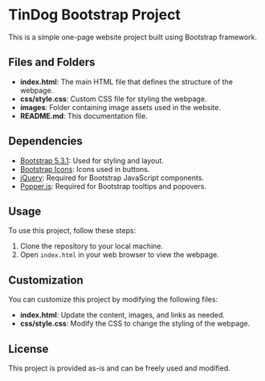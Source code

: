 # TinDog Bootstrap Project

This is a simple one-page website project built using Bootstrap framework.

## Files and Folders

- **index.html**: The main HTML file that defines the structure of the webpage.
- **css/style.css**: Custom CSS file for styling the webpage.
- **images**: Folder containing image assets used in the website.
- **README.md**: This documentation file.

## Dependencies

- [Bootstrap 5.3.1](https://getbootstrap.com/): Used for styling and layout.
- [Bootstrap Icons](https://icons.getbootstrap.com/): Icons used in buttons.
- [jQuery](https://jquery.com/): Required for Bootstrap JavaScript components.
- [Popper.js](https://popper.js.org/): Required for Bootstrap tooltips and popovers.

## Usage

To use this project, follow these steps:

1. Clone the repository to your local machine.
2. Open `index.html` in your web browser to view the webpage.

## Customization

You can customize this project by modifying the following files:

- **index.html**: Update the content, images, and links as needed.
- **css/style.css**: Modify the CSS to change the styling of the webpage.

## License

This project is provided as-is and can be freely used and modified.
